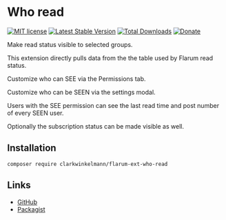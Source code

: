 # Who read

[![MIT license](https://img.shields.io/badge/license-MIT-blue.svg)](https://github.com/clarkwinkelmann/flarum-ext-who-read/blob/master/LICENSE.md) [![Latest Stable Version](https://img.shields.io/packagist/v/clarkwinkelmann/flarum-ext-who-read.svg)](https://packagist.org/packages/clarkwinkelmann/flarum-ext-who-read) [![Total Downloads](https://img.shields.io/packagist/dt/clarkwinkelmann/flarum-ext-who-read.svg)](https://packagist.org/packages/clarkwinkelmann/flarum-ext-who-read) [![Donate](https://img.shields.io/badge/paypal-donate-yellow.svg)](https://www.paypal.me/clarkwinkelmann)

Make read status visible to selected groups.

This extension directly pulls data from the the table used by Flarum read status.

Customize who can SEE via the Permissions tab.

Customize who can be SEEN via the settings modal.

Users with the SEE permission can see the last read time and post number of every SEEN user.

Optionally the subscription status can be made visible as well.

## Installation

    composer require clarkwinkelmann/flarum-ext-who-read

## Links

- [GitHub](https://github.com/clarkwinkelmann/flarum-ext-who-read)
- [Packagist](https://packagist.org/packages/clarkwinkelmann/flarum-ext-who-read)
